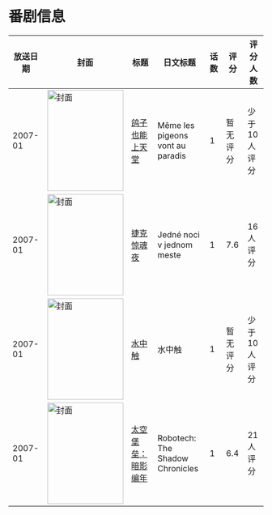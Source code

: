 # 番剧信息

|放送日期|封面|标题|日文标题|话数|评分|评分人数|
|---|---|---|---|---|---|---|
|2007-01|<img src="//lain.bgm.tv/pic/cover/c/0b/0b/36353_3JzlR.jpg" alt="封面" style="width:150px;height:200px;object-fit:cover;">|[鸽子也能上天堂](https://bangumi.tv/subject/36353)|Même les pigeons vont au paradis|1|暂无评分|少于10人评分|
|2007-01|<img src="//lain.bgm.tv/pic/cover/c/57/8a/36148_kxJEA.jpg" alt="封面" style="width:150px;height:200px;object-fit:cover;">|[捷克惊魂夜](https://bangumi.tv/subject/36148)|Jedné noci v jednom meste|1|7.6|16人评分|
|2007-01|<img src="//lain.bgm.tv/pic/cover/c/0a/ec/228068_1qtcA.jpg" alt="封面" style="width:150px;height:200px;object-fit:cover;">|[水中触](https://bangumi.tv/subject/228068)|水中触|1|暂无评分|少于10人评分|
|2007-01|<img src="//lain.bgm.tv/pic/cover/c/36/3f/89880_4O1l1.jpg" alt="封面" style="width:150px;height:200px;object-fit:cover;">|[太空堡垒：暗影编年](https://bangumi.tv/subject/89880)|Robotech: The Shadow Chronicles|1|6.4|21人评分|
